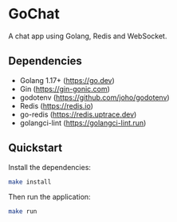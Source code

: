 # GoChat

A chat app using Golang, Redis and WebSocket.

## Dependencies

- Golang 1.17+ (https://go.dev)
- Gin (https://gin-gonic.com)
- godotenv (https://github.com/joho/godotenv)
- Redis (https://redis.io)
- go-redis (https://redis.uptrace.dev)
- golangci-lint (https://golangci-lint.run)

## Quickstart

Install the dependencies:

```bash
make install
```

Then run the application:

```bash
make run
```

